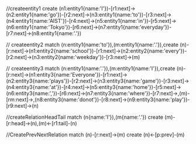 //createentity1
create (n1:entity1{name:'I'})-[r1:next]->(n2:entity1{name:'go'})-[r2:next]->(n3:entity1{name:'to'})-[r3:next]->(n4:entity1{name:'AIST'})-[r4:next]->(n5:entity1{name:'in'})-[r5:next]->(n6:entity1{name:'Tokyo'})-[r6:next]->(n7:entity1{name:'everyday'})-[r7:next]->(n8:entity1{name:'.'})

// createentity2
match (n:entity1{name:'to'}),(m:entity1{name:'.'}),create (n)-[r:next]->(n1:entity2{name:'school'})-[r1:next]->(n2:entity2{name:'every'})-[r2:next]->(n3:entity2{name:'weekday'})-[r3:next]->(m)

//  createentity3
match (n:entity1{name:'.'}),(m:entity1{name:'I'}),create (n)-[r:next]->(n1:entity3{name:'Everyone'})-[r1:next]->(n2:entity3{name:'plays'})-[r2:next]->(n3:entity3{name:'game'})-[r3:next]->(n4:entity3{name:'at'})-[r4:next]->(n5:entity3{name:'home'})-[r5:next]->(n6:entity3{name:','})-[r6:next]->(n7:entity3{name:'where'})-[r7:next]->,(m)-[rm:next]->,(n8:entity3{name:'donot'})-[r8:next]->(n9:entity3{name:'play'})-[r9:next]->(n)

//createRelationHeadTail
match (n{name:'I'}),(m{name:'.'})
create (m)-[r:head]->(n),(m)<-[r1:tail]-(n)

//CreatePrevNextRelation
match (n)-[r:next]->(m)
create (n)<-[p:prev]-(m)